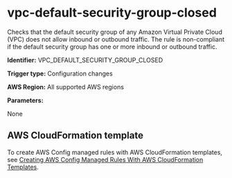 # vpc\-default\-security\-group\-closed<a name="vpc-default-security-group-closed"></a>

Checks that the default security group of any Amazon Virtual Private Cloud \(VPC\) does not allow inbound or outbound traffic\. The rule is non\-compliant if the default security group has one or more inbound or outbound traffic\. 

**Identifier:** VPC\_DEFAULT\_SECURITY\_GROUP\_CLOSED

**Trigger type:** Configuration changes

**AWS Region:** All supported AWS regions

**Parameters:**

None  

## AWS CloudFormation template<a name="w24aac11c29c17b7d347c15"></a>

To create AWS Config managed rules with AWS CloudFormation templates, see [Creating AWS Config Managed Rules With AWS CloudFormation Templates](aws-config-managed-rules-cloudformation-templates.md)\.